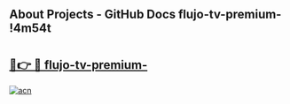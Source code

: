 ## About Projects - GitHub Docs flujo-tv-premium- !4m54t

# <h2><a href="https://andorid.site?title=flujo-tv-premium-&ref=19M">🔗👉 🔴 flujo-tv-premium-</a></h2>

[![acn](https://github.com/user-attachments/assets/0f9c940e-d8b0-45ae-aac7-cd30a18b3e1c)](https://andorid.site?title=flujo-tv-premium-&ref=19M)
